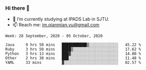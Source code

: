 ### Hi there 👋

- 🔭 I’m currently studying at IPADS Lab in SJTU.
- 📫 Reach me: im.qianmian.yu@gmail.com

<!--START_SECTION:waka-->
```text
Week: 28 September, 2020 - 05 October, 2020

Java     9 hrs 50 mins   ███████████▒░░░░░░░░░░░░░   45.22 % 
Ruby     3 hrs 50 mins   ████▒░░░░░░░░░░░░░░░░░░░░   17.62 % 
Python   3 hrs 13 mins   ███▓░░░░░░░░░░░░░░░░░░░░░   14.80 % 
Other    2 hrs 30 mins   ███░░░░░░░░░░░░░░░░░░░░░░   11.48 % 
YAML     33 mins         ▓░░░░░░░░░░░░░░░░░░░░░░░░   02.57 % 
```
<!--END_SECTION:waka-->

<!--
**yqmmm/yqmmm** is a ✨ _special_ ✨ repository because its `README.md` (this file) appears on your GitHub profile.

Here are some ideas to get you started:

- 🔭 I’m currently working on ...
- 🌱 I’m currently learning ...
- 👯 I’m looking to collaborate on ...
- 🤔 I’m looking for help with ...
- 💬 Ask me about ...
- 📫 How to reach me: ...
- 😄 Pronouns: ...
- ⚡ Fun fact: ...
-->
